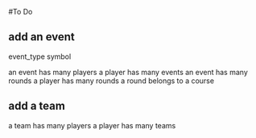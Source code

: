 #To Do

## add an event

event_type symbol

an event has many players
a player has many events
an event has many rounds
a player has many rounds
a round belongs to a course

## add a team
a team has many players
a player has many teams















